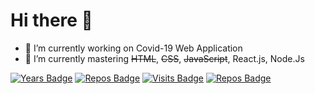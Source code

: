 # Hi there :wave:


- 🔭 I’m currently working on Covid-19 Web Application
- 🌱 I’m currently mastering <strike>HTML</strike>, <strike>CSS</strike>, <strike>JavaScript</strike>, React.js, Node.Js

[![Years Badge](https://badges.pufler.dev/years/danlee0528)](https://badges.pufler.dev)
[![Repos Badge](https://badges.pufler.dev/repos/danlee0528)](https://badges.pufler.dev)
[![Visits Badge](https://badges.pufler.dev/visits/danlee0528/danlee0528)](https://badges.pufler.dev)
[![Repos Badge](https://badges.pufler.dev/gists/danlee0528)](https://badges.pufler.dev)
